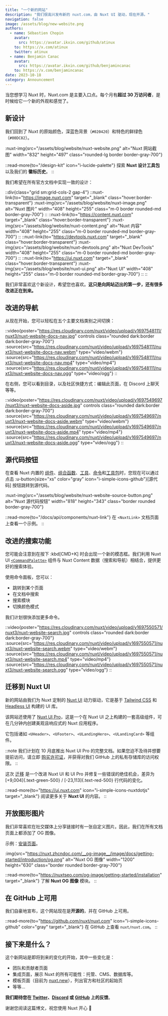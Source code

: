 ```yaml
---
title: "一个新的网站"
description: "我们很高兴发布新的 nuxt.com，由 Nuxt UI 驱动，现在开源。"
navigation: false
image: /assets/blog/new-website.png
authors:
  - name: Sébastien Chopin
    avatar:
      src: https://avatar.ikxin.com/github/atinux
    to: https://x.com/atinux
    twitter: atinux
  - name: Benjamin Canac
    avatar:
      src: https://avatar.ikxin.com/github/benjamincanac
    to: https://x.com/benjamincanac
date: 2023-10-18
category: Announcement
---
```


当您想学习 Nuxt 时，Nuxt.com 是主要入口点。每个月有**超过 30 万访问者**，是时候给它一个新的外观和感觉了。

## 新设计

我们回到了 Nuxt 的原始颜色，深蓝色背景（`#020420`）和特色的鲜绿色（`#00DC82`）。

:nuxt-img{src="/assets/blog/website/nuxt-website.png" alt="Nuxt 网站截图" width="832" height="497" class="rounded-lg border border-gray-700"}

::read-more{to="/design-kit" icon="i-lucide-palette"}
探索 **Nuxt 设计工具包** 以及我们的 **徽标历史**。
::

我们希望在所有官方文档中实现一致的设计：

::div{class="grid sm:grid-cols-2 gap-4"}
  ::nuxt-link{to="https://image.nuxt.com" target="_blank" class="hover:border-transparent"}
    :nuxt-img{src="/assets/blog/website/nuxt-image.png" alt="Nuxt 图片" width="408" height="255" class="m-0 border rounded-md border-gray-700"}
  ::
  ::nuxt-link{to="https://content.nuxt.com" target="_blank" class="hover:border-transparent"}
    :nuxt-img{src="/assets/blog/website/nuxt-content.png" alt="Nuxt 内容" width="408" height="255" class="m-0 border rounded-md border-gray-700"}
  ::
  ::nuxt-link{to="https://devtools.nuxt.com" target="_blank" class="hover:border-transparent"}
    :nuxt-img{src="/assets/blog/website/nuxt-devtools.png" alt="Nuxt DevTools" width="408" height="255" class="m-0 border rounded-md border-gray-700"}
  ::
  ::nuxt-link{to="https://ui.nuxt.com" target="_blank" class="hover:border-transparent"}
    :nuxt-img{src="/assets/blog/website/nuxt-ui.png" alt="Nuxt UI" width="408" height="255" class="m-0 border rounded-md border-gray-700"}
  ::
::

我们非常喜欢这个新设计，希望您也喜欢。**这只是向网站迈出的第一步，还有很多改进正在到来。**

## 改进的导航

从现在开始，您可以轻松在五个主要文档类别之间切换：

::video{poster="https://res.cloudinary.com/nuxt/video/upload/v1697548111/nuxt3/nuxt-website-docs-nav.jpg" controls class="rounded dark:border dark:border-gray-700"}
  :source{src="https://res.cloudinary.com/nuxt/video/upload/v1697548111/nuxt3/nuxt-website-docs-nav.webm" type="video/webm"}
  :source{src="https://res.cloudinary.com/nuxt/video/upload/v1697548111/nuxt3/nuxt-website-docs-nav.mp4" type="video/mp4"}
  :source{src="https://res.cloudinary.com/nuxt/video/upload/v1697548111/nuxt3/nuxt-website-docs-nav.ogg" type="video/ogg"}
::

在右侧，您可以看到目录，以及社区快捷方式：编辑此页面，在 Discord 上聊天等等。

::video{poster="https://res.cloudinary.com/nuxt/video/upload/v1697549697/nuxt3/nuxt-website-docs-aside.jpg" controls class="rounded dark:border dark:border-gray-700"}
  :source{src="https://res.cloudinary.com/nuxt/video/upload/v1697549697/nuxt3/nuxt-website-docs-aside.webm" type="video/webm"}
  :source{src="https://res.cloudinary.com/nuxt/video/upload/v1697549697/nuxt3/nuxt-website-docs-aside.mp4" type="video/mp4"}
  :source{src="https://res.cloudinary.com/nuxt/video/upload/v1697549697/nuxt3/nuxt-website-docs-aside.ogg" type="video/ogg"}
::

## 源代码按钮

在查看 Nuxt 内置的 [组件](/docs/api/components)、[组合函数](/docs/api/composables)、[工具](/docs/api/utils)、[命令](/docs/api/commands)和[工具包](/docs/api/kit)时，您现在可以通过点击 :u-button{size="xs" color="gray" icon="i-simple-icons-github"}[源代码] 按钮跳转到源代码。

:nuxt-img{src="/assets/blog/website/nuxt-website-source-button.png" alt="Nuxt 源代码按钮" width="818" height="343" class="border rounded border-gray-700"}

::read-more{to="/docs/api/components/nuxt-link"}
在 `<NuxtLink>` 文档页面上查看一个示例。
::

## 改进的搜索功能

您可能会注意到在按下 :kbd[CMD+K] 时会出现一个新的模态框。我们利用 Nuxt UI [`<CommandPalette>`](https://ui.nuxt.com/navigation/command-palette) 组件与 Nuxt Content 数据（搜索和导航）相结合，提供更好的搜索体验。

使用命令面板，您可以：
- 跳转到某个页面
- 在文档中搜索
- 搜索模块
- 切换颜色模式

我们计划很快添加更多命令。

::video{poster="https://res.cloudinary.com/nuxt/video/upload/v1697550571/nuxt3/nuxt-website-search.jpg" controls class="rounded dark:border dark:border-gray-700"}
  :source{src="https://res.cloudinary.com/nuxt/video/upload/v1697550571/nuxt3/nuxt-website-search.webm" type="video/webm"}
  :source{src="https://res.cloudinary.com/nuxt/video/upload/v1697550571/nuxt3/nuxt-website-search.mp4" type="video/mp4"}
  :source{src="https://res.cloudinary.com/nuxt/video/upload/v1697550571/nuxt3/nuxt-website-search.ogg" type="video/ogg"}
::

## 迁移到 Nuxt UI

新的网站由我们为 Nuxt 定制的 [Nuxt UI](https://ui.nuxt.com) 动力驱动，它是基于 [Tailwind CSS](https://tailwindcss.com) 和 [Headless UI](https://headlessui.com/) 构建的 UI 库。

该网站还使用了 [Nuxt UI Pro](https://ui.nuxt.com/pro)，这是一个在 Nuxt UI 之上构建的一套高级组件，可在几分钟内创建美观且响应式的 Nuxt 应用程序。

它包括诸如 `<UHeader>`、`<UFooter>`、`<ULandingHero>`、`<ULandingCard>` 等组件。

::note
我们计划在 10 月底推出 Nuxt UI Pro 的完整文档。如果您迫不及待并想要提前访问，请立即 [购买许可证](https://ui.nuxt.com/pro/purchase)，并获得对我们 GitHub 上的私有存储库的访问权限。
::

这次 [迁移](https://github.com/nuxt/nuxt.com/pull/1365) 是一个改进 Nuxt UI 和 UI Pro 并修复一些错误的绝佳机会，差异为 [+9,004]{.text-green-500} / [-23,113]{.text-red-500} 行代码的变化。

::read-more{to="https://ui.nuxt.com" icon="i-simple-icons-nuxtdotjs" target="_blank"}
阅读更多关于 **Nuxt UI** 的内容。
::

## 开放图形图片

我们非常喜欢在社交媒体上分享链接时有一张自定义图片。因此，我们在所有文档页面上都添加了 OG 图像。

示例：[安装页面](/docs/getting-started/installation)。

:img{src="https://nuxt.zhcndoc.com/__og-image__/image/docs/getting-started/introduction/og.png" alt="Nuxt OG 图像" width="1200" height="630" class="border rounded border-gray-700"}

::read-more{to="https://nuxtseo.com/og-image/getting-started/installation" target="_blank"}
了解 **Nuxt OG 图像** 模块。
::

## 在 GitHub 上可用

我们自豪地宣布，这个网站现在是**开源的**，并在 GitHub 上可用。

::read-more{to="https://github.com/nuxt/nuxt.com" icon="i-simple-icons-github" color="gray" target="_blank"}
在 GitHub 上查看 `nuxt/nuxt.com`。
::

## 接下来是什么？

这个新网站是即将到来的变化的开始，其中一些变化是：
- 团队和贡献者页面
- 集成页面，展示 Nuxt 的所有可能性：托管、CMS、数据库等。
- 模板页面（目前为 [nuxt.new](https://nuxt.new)），列出官方和社区的起始页
- 等等...

**我们期待您在 [Twitter](https://x.com/nuxt_js)、[Discord](https://discord.com/invite/nuxt) 或 [GitHub](https://github.com/nuxt/nuxt.com) 上的反馈**。

谢谢您阅读这篇博文，祝您使用 Nuxt 开心 🤟
